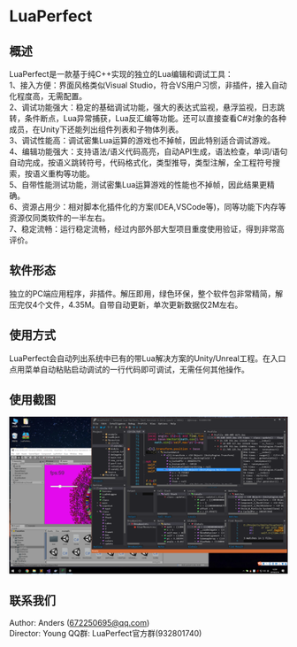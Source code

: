 LuaPerfect
==========

概述
----
LuaPerfect是一款基于纯C++实现的独立的Lua编辑和调试工具：  
1、接入方便：界面风格类似Visual Studio，符合VS用户习惯，非插件，接入自动化程度高，无需配置。  
2、调试功能强大：稳定的基础调试功能，强大的表达式监视，悬浮监视，日志跳转，条件断点，Lua异常捕获，Lua反汇编等功能。还可以直接查看C#对象的各种成员，在Unity下还能列出组件列表和子物体列表。  
3、调试性能高：调试密集Lua运算的游戏也不掉帧，因此特别适合调试游戏。  
4、编辑功能强大：支持语法/语义代码高亮，自动API生成，语法检查，单词/语句自动完成，按语义跳转符号，代码格式化，类型推导，类型注解，全工程符号搜索，按语义重构等功能。  
5、自带性能测试功能，测试密集Lua运算游戏的性能也不掉帧，因此结果更精确。  
6、资源占用少：相对脚本化插件化的方案(IDEA,VSCode等)，同等功能下内存等资源仅同类软件的一半左右。  
7、稳定流畅：运行稳定流畅，经过内部外部大型项目重度使用验证，得到非常高评价。  

软件形态
--------
独立的PC端应用程序，非插件。解压即用，绿色环保，整个软件包非常精简，解压完仅4个文件，4.35M。自带自动更新，单次更新数据仅2M左右。

使用方式
--------
LuaPerfect会自动列出系统中已有的带Lua解决方案的Unity/Unreal工程。在入口点用菜单自动粘贴启动调试的一行代码即可调试，无需任何其他操作。 

使用截图
--------
![使用截图](LuaPerfectScreenshot.png)

联系我们
--------
Author:   Anders (672250695@qq.com)  
Director: Young
QQ群:     LuaPerfect官方群(932801740)
